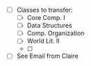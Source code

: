 - [ ] Classes to transfer:
	- [ ] Core Comp. I
	- [ ] Data Structures
	- [ ] Comp. Organization
	- [ ] World Lit. II
	- [ ] 
- [ ] See Email from Claire